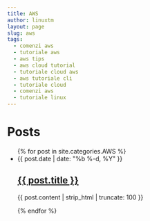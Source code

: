 ```yaml
---
title: AWS
author: linuxtm
layout: page
slug: aws
tags:
  - comenzi aws
  - tutoriale aws
  - aws tips
  - aws cloud tutorial
  - tutoriale cloud aws
  - aws tutoriale cli
  - tutoriale cloud
  - comenzi aws
  - tutoriale linux
---
```

<div class="home">
  <h1 class="page-heading">Posts</h1>
  <ul class="post-list">
    {% for post in site.categories.AWS %}
      <li>
        <span class="post-meta">{{ post.date | date: "%b %-d, %Y" }}</span>
        <h2>
          <a class="post-link" href="{{ post.url | prepend: site.baseurl }}">{{ post.title }}</a>
        </h2>
	<p class="post-excerpt">{{ post.content | strip_html | truncate: 100 }}</p>
      </li>
    {% endfor %}
  </ul>
</div>
